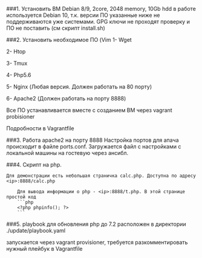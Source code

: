 
###1. Установить ВМ Debian 8/9, 2core, 2048 memory, 10Gb hdd
в работе используется Debian 10, т.к. версии ПО указанные ниже не поддерживаются уже системами. GPG ключи не проходят проверку и ПО не поставить (см скрипт install.sh)

###2. Установить необходимое ПО (Vim
  1- Wget
  
  2- Htop
  
  3- Tmux
  
  4- Php5.6
  
  5- Nginx (Любая версия. Должен работать на 80 порту)
  
  6- Apache2 (Должен работать на порту 8888)
  
Все ПО устанавливается вместе с созданием ВМ через vagrant probisioner

Подробности в Vagrantfile

###3. Работа apache2 на порту 8888
   Настройка портов для апача происходит в файле ports.conf. Загружается файл с настройками с локальной машины на гостевую через ансибл. 
   
###4. Скрипт на php. 

    Для демонстрации есть небольшая страничка calc.php. Доступна по адресу <ip>:8888/calc.php

        Для вывода информации о php - <ip>:8888/t.php. В этой странице простой код
        ```php
        <?php phpinfo(); ?>
        ```
###5. playbook для обновления php до 7.2 расположен в директории ./update/playbook.yaml

   запускается через vagrant provisioner, требуется разкомментировать нужный плейбук в Vagrantfile
